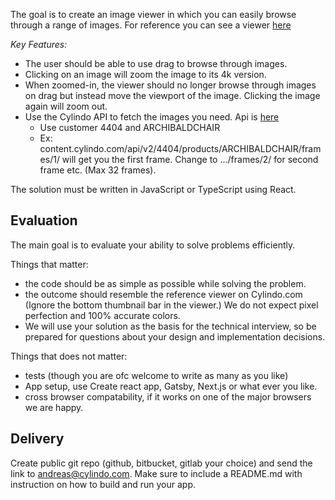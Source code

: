 The goal is to create an image viewer in which you can easily browse through a range of images.
For reference you can see a viewer [here](https://www.cylindo.com/solutions/360-product-viewer/)

_Key Features:_

- The user should be able to use drag to browse through images.
- Clicking on an image will zoom the image to its 4k version.
- When zoomed-in, the viewer should no longer browse through images on drag but instead move the viewport of the image. Clicking the image again will zoom out.
- Use the Cylindo API to fetch the images you need. Api is [here](https://learn.cylindo.com/hc/en-us/articles/360005334798-API)
  - Use customer 4404 and ARCHIBALDCHAIR
  - Ex: content.cylindo.com/api/v2/4404/products/ARCHIBALDCHAIR/frames/1/ will get you the first frame. Change to …/frames/2/ for second frame etc. (Max 32 frames).

The solution must be written in JavaScript or TypeScript using React.

## Evaluation

The main goal is to evaluate your ability to solve problems efficiently.

Things that matter:

- the code should be as simple as possible while solving the problem.
- the outcome should resemble the reference viewer on Cylindo.com (Ignore the bottom thumbnail bar in the viewer.) We do not expect pixel perfection and 100% accurate colors.
- We will use your solution as the basis for the technical interview, so be prepared for questions about your design and implementation decisions.

Things that does not matter:

- tests (though you are ofc welcome to write as many as you like)
- App setup, use Create react app, Gatsby, Next.js or what ever you like.
- cross browser compatability, if it works on one of the major browsers we are happy.

## Delivery

Create public git repo (github, bitbucket, gitlab your choice) and send the link to andreas@cylindo.com. Make sure to include a README.md with instruction on how to build and run your app.
